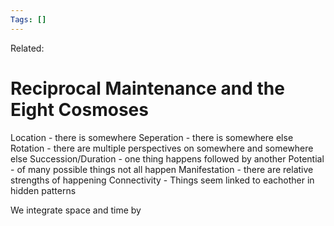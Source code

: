 ```yaml
---
Tags: []
---
```

Related: 
# Reciprocal Maintenance and the Eight Cosmoses

Location - there is somewhere
Seperation - there is somewhere else
Rotation -  there are multiple perspectives on somewhere and somewhere else
Succession/Duration - one thing happens followed by another
Potential - of many possible things not all happen
Manifestation - there are relative strengths of happening
Connectivity - Things seem linked to eachother in hidden patterns 


We integrate space and time by 